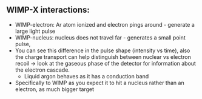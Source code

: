   ## WIMP-X interactions:
-   WIMP-electron: Ar atom ionized and electron pings around - generate a large light pulse
-   WIMP-nucleus: nucleus does not travel far - generates a small point pulse,
-   You can see this difference in the pulse shape (intensity vs time), also the charge transport can help distinguish between nuclear vs electron recoil -> look at the gaseous phase of the detector for information about the electron cascade.
	-   Liquid argon behaves as it has a conduction band
-   Specifically to WIMP as you expect it to hit a nucleus rather than an electron, as much bigger target